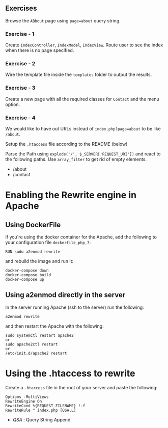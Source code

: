 ## Exercises ##

Browse the `ABbout` page using `page=about` query string.

### Exercise - 1 ###

Create `IndexController`, `IndexModel`, `IndexView`. Route user to see the index when there is no page specified. 

### Exercise - 2 ###

Wire the template file inside the `templates` folder to output the results.

### Exercise - 3 ###

Create a new page with all the required classes for `Contact` and the menu option.

### Exercise - 4 ###

We would like to have out URLs instead of `index.php?page=about` to be like `/about`.

Setup the `.htaccess` file according to the README (below)

Parse the Path using `explode('/', $_SERVER['REQUEST_URI'])` and react to the following paths. Use `array_filter` to get rid of empty elements.

- /about
- /contact


# Enabling the Rewrite engine in Apache #

## Using DockerFile ##

If you're using the docker container for the Apache, add the following to your configuration file `dockerfile_php_7`:

```
RUN sudo a2enmod rewrite
```

and rebuild the image and run it:

```
docker-compose down
docker-compose build
docker-compose up
```


## Using a2enmod directly in the server ##

In the server running Apache (ssh to the server) run the following:

```
a2enmod rewrite
```

and then restart the Apache with the following:

```
sudo systemctl restart apache2
or
sudo apache2ctl restart
or
/etc/init.d/apache2 restart
```

# Using the .htaccess to rewrite #

Create a `.htaccess` file in the root of your server and paste the following:

```
Options -MultiViews
RewriteEngine On
RewriteCond %{REQUEST_FILENAME} !-f
RewriteRule ^ index.php [QSA,L]
```

- *QSA* : Query String Append

